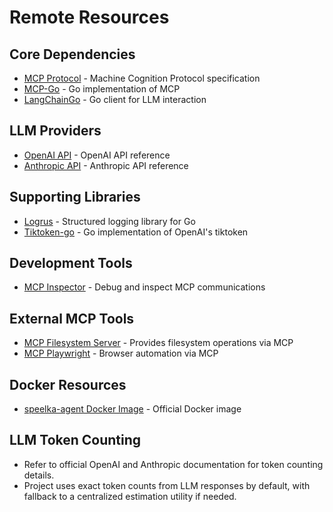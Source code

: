 # Remote Resources

## Core Dependencies
- [MCP Protocol](https://github.com/modelcontextprotocol/docs) - Machine Cognition Protocol specification
- [MCP-Go](https://github.com/mark3labs/mcp-go) - Go implementation of MCP
- [LangChainGo](https://github.com/tmc/langchaingo) - Go client for LLM interaction

## LLM Providers
- [OpenAI API](https://platform.openai.com/docs/api-reference) - OpenAI API reference
- [Anthropic API](https://docs.anthropic.com/claude/reference/getting-started-with-the-api) - Anthropic API reference

## Supporting Libraries
- [Logrus](https://github.com/sirupsen/logrus) - Structured logging library for Go
- [Tiktoken-go](https://github.com/pkoukk/tiktoken-go) - Go implementation of OpenAI's tiktoken

## Development Tools
- [MCP Inspector](https://www.npmjs.com/package/@modelcontextprotocol/inspector) - Debug and inspect MCP communications

## External MCP Tools
- [MCP Filesystem Server](https://github.com/mark3labs/mcp-filesystem-server) - Provides filesystem operations via MCP
- [MCP Playwright](https://github.com/executeautomation/mcp-playwright) - Browser automation via MCP

## Docker Resources
- [speelka-agent Docker Image](https://github.com/korchasa/speelka-agent-go/pkgs/container/speelka-agent) - Official Docker image

## LLM Token Counting
- Refer to official OpenAI and Anthropic documentation for token counting details.
- Project uses exact token counts from LLM responses by default, with fallback to a centralized estimation utility if needed.